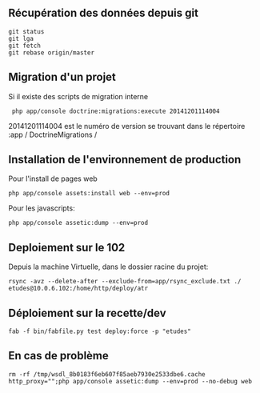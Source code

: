 ## Récupération des données depuis git

    git status
    git lga
    git fetch
    git rebase origin/master


## Migration d'un projet
Si il existe des scripts de migration interne

     php app/console doctrine:migrations:execute 20141201114004

20141201114004 est le numéro de version se trouvant dans le répertoire :app / DoctrineMigrations / 


## Installation de l'environnement de production
Pour l'install de pages web

    php app/console assets:install web --env=prod

Pour les javascripts:

    php app/console assetic:dump --env=prod



## Deploiement sur le 102
Depuis la machine Virtuelle, dans le dossier racine du projet:

    rsync -avz --delete-after --exclude-from=app/rsync_exclude.txt ./ etudes@10.0.6.102:/home/http/deploy/atr


## Déploiement sur la recette/dev
    fab -f bin/fabfile.py test deploy:force -p "etudes"


## En cas de problème
    rm -rf /tmp/wsdl_8b0183f6eb607f85aeb7930e2533dbe6.cache
    http_proxy="";php app/console assetic:dump --env=prod --no-debug web     
